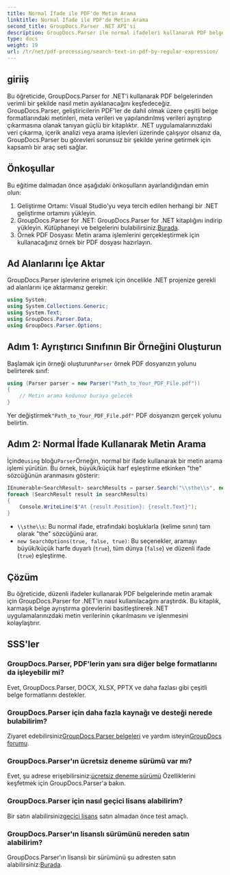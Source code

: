 ```yaml
---
title: Normal İfade ile PDF'de Metin Arama
linktitle: Normal İfade ile PDF'de Metin Arama
second_title: GroupDocs.Parser .NET API'si
description: GroupDocs.Parser ile normal ifadeleri kullanarak PDF belgelerinde belirli bir metni arayın. PDF metnini zahmetsizce çıkarın, analiz edin ve değiştirin.
type: docs
weight: 19
url: /tr/net/pdf-processing/search-text-in-pdf-by-regular-expression/
---
```

## giriiş
Bu öğreticide, GroupDocs.Parser for .NET'i kullanarak PDF belgelerinden verimli bir şekilde nasıl metin ayıklanacağını keşfedeceğiz. GroupDocs.Parser, geliştiricilerin PDF'ler de dahil olmak üzere çeşitli belge formatlarındaki metinleri, meta verileri ve yapılandırılmış verileri ayrıştırıp çıkarmasına olanak tanıyan güçlü bir kitaplıktır. .NET uygulamalarınızdaki veri çıkarma, içerik analizi veya arama işlevleri üzerinde çalışıyor olsanız da, GroupDocs.Parser bu görevleri sorunsuz bir şekilde yerine getirmek için kapsamlı bir araç seti sağlar.
## Önkoşullar
Bu eğitime dalmadan önce aşağıdaki önkoşulların ayarlandığından emin olun:
1. Geliştirme Ortamı: Visual Studio'yu veya tercih edilen herhangi bir .NET geliştirme ortamını yükleyin.
2.  GroupDocs.Parser for .NET: GroupDocs.Parser for .NET kitaplığını indirip yükleyin. Kütüphaneyi ve belgelerini bulabilirsiniz.[Burada](https://releases.groupdocs.com/parser/net/).
3. Örnek PDF Dosyası: Metin arama işlemlerini gerçekleştirmek için kullanacağınız örnek bir PDF dosyası hazırlayın.

## Ad Alanlarını İçe Aktar
GroupDocs.Parser işlevlerine erişmek için öncelikle .NET projenize gerekli ad alanlarını içe aktarmanız gerekir:
```csharp
using System;
using System.Collections.Generic;
using System.Text;
using GroupDocs.Parser.Data;
using GroupDocs.Parser.Options;
```
## Adım 1: Ayrıştırıcı Sınıfının Bir Örneğini Oluşturun
 Başlamak için örneği oluşturun`Parser` örnek PDF dosyanızın yolunu belirterek sınıf:
```csharp
using (Parser parser = new Parser("Path_to_Your_PDF_File.pdf"))
{
    // Metin arama kodunuz buraya gelecek
}
```
 Yer değiştirmek`"Path_to_Your_PDF_File.pdf"` PDF dosyanızın gerçek yolunu belirtin.
## Adım 2: Normal İfade Kullanarak Metin Arama
 İçinde`using` bloğu`Parser`Örneğin, normal bir ifade kullanarak bir metin arama işlemi yürütün. Bu örnek, büyük/küçük harf eşleştirme etkinken "the" sözcüğünün aranmasını gösterir:
```csharp
IEnumerable<SearchResult> searchResults = parser.Search("\\sthe\\s", new SearchOptions(true, false, true));
foreach (SearchResult result in searchResults)
{
    Console.WriteLine($"At {result.Position}: {result.Text}");
}
```
- `\\sthe\\s`: Bu normal ifade, etrafındaki boşluklarla (kelime sınırı) tam olarak "the" sözcüğünü arar.
- `new SearchOptions(true, false, true)`: Bu seçenekler, aramayı büyük/küçük harfe duyarlı (`true`), tüm dünya (`false`) ve düzenli ifade (`true`) eşleştirme.

## Çözüm
Bu öğreticide, düzenli ifadeler kullanarak PDF belgelerinde metin aramak için GroupDocs.Parser for .NET'in nasıl kullanılacağını araştırdık. Bu kitaplık, karmaşık belge ayrıştırma görevlerini basitleştirerek .NET uygulamalarınızdaki metin verilerinin çıkarılmasını ve işlenmesini kolaylaştırır.

## SSS'ler
### GroupDocs.Parser, PDF'lerin yanı sıra diğer belge formatlarını da işleyebilir mi?
Evet, GroupDocs.Parser, DOCX, XLSX, PPTX ve daha fazlası gibi çeşitli belge formatlarını destekler.
### GroupDocs.Parser için daha fazla kaynağı ve desteği nerede bulabilirim?
 Ziyaret edebilirsiniz[GroupDocs.Parser belgeleri](https://reference.groupdocs.com/parser/net/) ve yardım isteyin[GroupDocs forumu](https://forum.groupdocs.com/c/parser/17).
### GroupDocs.Parser'ın ücretsiz deneme sürümü var mı?
 Evet, şu adrese erişebilirsiniz:[ücretsiz deneme sürümü](https://releases.groupdocs.com/) Özelliklerini keşfetmek için GroupDocs.Parser'a bakın.
### GroupDocs.Parser için nasıl geçici lisans alabilirim?
 Bir satın alabilirsiniz[geçici lisans](https://purchase.groupdocs.com/temporary-license/) satın almadan önce test amaçlı.
### GroupDocs.Parser'ın lisanslı sürümünü nereden satın alabilirim?
 GroupDocs.Parser'ın lisanslı bir sürümünü şu adresten satın alabilirsiniz:[Burada](https://purchase.groupdocs.com/buy).